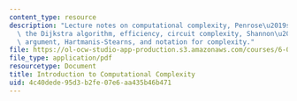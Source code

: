 ```yaml
---
content_type: resource
description: "Lecture notes on computational complexity, Penrose\u2019s argument,\
  \ the Dijkstra algorithm, efficiency, circuit complexity, Shannon\u2019s counting\
  \ argument, Hartmanis-Stearns, and notation for complexity."
file: https://ol-ocw-studio-app-production.s3.amazonaws.com/courses/6-080-great-ideas-in-theoretical-computer-science-spring-2008/4c40dede95d3b2fe07e6aa435b46b471_lec7.pdf
file_type: application/pdf
resourcetype: Document
title: Introduction to Computational Complexity
uid: 4c40dede-95d3-b2fe-07e6-aa435b46b471
---
```


